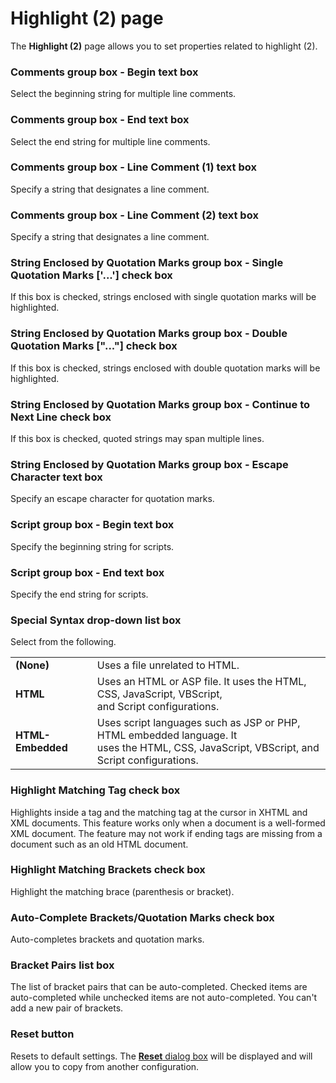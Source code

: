 # Highlight (2) page

The **Highlight (2)** page allows you to set properties related to
highlight (2).

### Comments group box - Begin text box

Select the beginning string for multiple line comments.

### Comments group box - End text box

Select the end string for multiple line comments.

### Comments group box - Line Comment (1) text box

Specify a string that designates a line comment.

### Comments group box - Line Comment (2) text box

Specify a string that designates a line comment.

### String Enclosed by Quotation Marks group box - Single Quotation Marks \['...'\] check box

If this box is checked, strings enclosed with single quotation marks will be
highlighted.

### String Enclosed by Quotation Marks group box - Double Quotation Marks \["..."\] check box

If this box is checked, strings enclosed with double quotation marks will
be highlighted.

### String Enclosed by Quotation Marks group box - Continue to Next Line check box

If this box is checked, quoted strings may span multiple lines.

### String Enclosed by Quotation Marks group box - Escape Character text box

Specify an escape character for quotation marks.

### Script group box - Begin text box

Specify the beginning string for scripts.

### Script group box - End text box

Specify the end string for scripts.

### Special Syntax drop-down list box

Select from the following.

|     |     |
| --- | --- |
| **(None)** | Uses a file unrelated to HTML. |
| **HTML** | Uses an HTML or ASP file. It uses the HTML, CSS, JavaScript, VBScript, <br> and Script configurations. |
| **HTML-Embedded** | Uses script languages such as JSP or PHP, HTML embedded language. It <br> uses the HTML, CSS, JavaScript, VBScript, and Script configurations. |

### Highlight Matching Tag check box

Highlights inside a tag and the matching tag at the cursor in XHTML and XML documents. This feature works only when a document is a well-formed XML document. The feature may not work if ending tags
are missing from a document such as an old HTML document.

### Highlight Matching Brackets check box

Highlight the matching brace (parenthesis or bracket).

### Auto-Complete Brackets/Quotation Marks check box

Auto-completes brackets and quotation marks.

### Bracket Pairs list box

The list of bracket pairs that can be auto-completed. Checked items are auto-completed while unchecked items are not auto-completed. You can't add a new pair of brackets.

### Reset button

Resets to default settings. The
[**Reset** dialog box](../reset/index) will be displayed
and will allow you to copy from another configuration.

